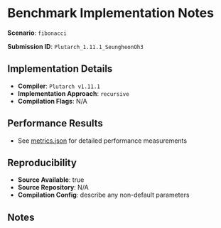# Benchmark Implementation Notes

**Scenario**: `fibonacci`

**Submission ID**: `Plutarch_1.11.1_SeungheonOh3`

## Implementation Details

- **Compiler**: `Plutarch v1.11.1`
- **Implementation Approach**: `recursive`
- **Compilation Flags**: N/A

## Performance Results

- See [metrics.json](metrics.json) for detailed performance measurements

## Reproducibility

- **Source Available**: true
- **Source Repository**: N/A
- **Compilation Config**: describe any non-default parameters

## Notes
